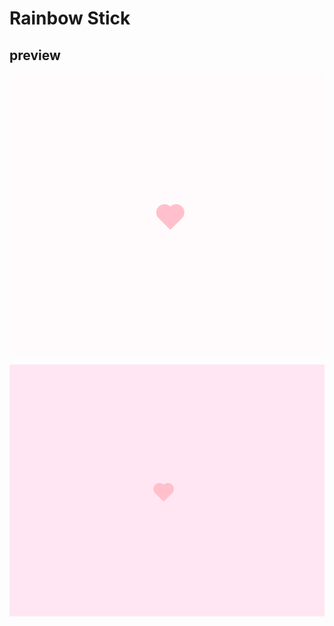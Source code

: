 # Rainbow Stick

## preview
<p align="center">
    <img src="./images/image1.png" />
</p>
<p align="center">
    <img src="./images/image.png" />
</p>
